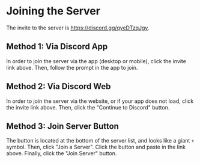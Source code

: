 # Joining the Server

The invite to the server is https://discord.gg/qyeDTzqJgy.

## Method 1: Via Discord App

In order to join the server via the app (desktop or mobile), click the invite link above. Then, follow the prompt in the
app to join.

## Method 2: Via Discord Web

In order to join the server via the website, or if your app does not load, click the invite link above. Then, click
the "Continue to Discord" button.

## Method 3: Join Server Button

The button is located at the bottom of the server list, and looks like a giant `+` symbol. Then, click "Join a Server".
Click the button and paste in the link above. Finally, click the "Join Server" button.
